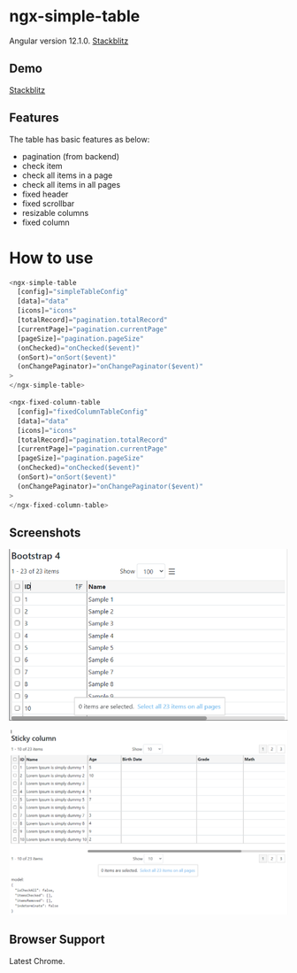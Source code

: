 # ngx-simple-table

Angular version 12.1.0. [Stackblitz](https://www.buymeacoffee.com/huymax)

## Demo

[Stackblitz](https://stackblitz.com/edit/hm-ngx-simple-table)

## Features

The table has basic features as below:

- pagination (from backend)
- check item
- check all items in a page
- check all items in all pages
- fixed header
- fixed scrollbar
- resizable columns
- fixed column

# How to use

```javascript
<ngx-simple-table
  [config]="simpleTableConfig"
  [data]="data"
  [icons]="icons"
  [totalRecord]="pagination.totalRecord"
  [currentPage]="pagination.currentPage"
  [pageSize]="pagination.pageSize"
  (onChecked)="onChecked($event)"
  (onSort)="onSort($event)"
  (onChangePaginator)="onChangePaginator($event)"
>
</ngx-simple-table>
```

```javascript
<ngx-fixed-column-table
  [config]="fixedColumnTableConfig"
  [data]="data"
  [icons]="icons"
  [totalRecord]="pagination.totalRecord"
  [currentPage]="pagination.currentPage"
  [pageSize]="pagination.pageSize"
  (onChecked)="onChecked($event)"
  (onSort)="onSort($event)"
  (onChangePaginator)="onChangePaginator($event)"
>
</ngx-fixed-column-table>
```

## Screenshots

![App Screenshot](https://raw.githubusercontent.com/huymach91/hm-ngx-simple-table/master/src/assets/ngx-simple-table.png?token=AHXRERMF7N6U4HSCDK5WX43BN7FHU)

![App Screenshot](https://raw.githubusercontent.com/huymach91/hm-ngx-simple-table/master/src/assets/ngx-sticky-column.png)

## Browser Support

Latest Chrome.
